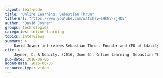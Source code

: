```yaml
---
layout: leaf-node
title: "Online Learning: Sebastian Thrun"
title-url: "https://www.youtube.com/watch?v=eHkNV-7j4DE"
author: "David Joyner"
groups: technologies
categories: online-learning
topics: interviews
summary: >
    David Joyner interviews Sebastian Thrun, Founder and CEO of Udacity, about online learning.
cite: >
    Joyner, D. & Udacity. (2016, June 6). Online Learning: Sebastian Thrun Interview. Retrieved from https://www.youtube.com/watch?v=eHkNV-7j4DE
pub-date: 2016-06-06
added-date: 2016-06-06
resource-type: video
---
```

